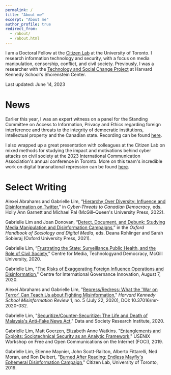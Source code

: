 ```yaml
---
permalink: /
title: "About me"
excerpt: "About me"
author_profile: true
redirect_from: 
  - /about/
  - /about.html
---
```

I am a Doctoral Fellow at the [Citizen Lab](https://citizenlab.ca/) at the University of Toronto. I research information technology and security, with a focus on media manipulation, censorship, conflict, and civil society. Previously, I was a researcher with the [Technology and Social Change Project](https://shorensteincenter.org/programs/technology-social-change/) at Harvard Kennedy School's Shorenstein Center.

Last updated: June 14, 2023

News
======
Earlier this year, I was an expert witness on a panel for the Standing Committee on Access to Information, Privacy and Ethics regarding foreign interference and threats to the integrity of democratic institutions, intellectual property and the Canadian state. Recording can be found [here](https://www.ourcommons.ca/DocumentViewer/en/44-1/ETHI/meeting-61/notice).

I also wrapped up a great presentation with colleagues at the Citizen Lab on mixed methods for studying the impact and motivations behind cyber attacks on civil society at the 2023 International Communication Association's annual conference in Toronto. More on this team's incredible work on digital transnational repression can be found [here](https://citizenlab.ca/2022/03/psychological-emotional-war-digital-transnational-repression-canada/).

Select Writing
======
Alexei Abrahams and Gabrielle Lim, “[Hierarchy Over Diversity: Influence and Disinformation on Twitter](https://www.mqup.ca/cyber-threats-to-canadian-democracy-products-9780228011477.php),” in *Cyber-Threats to Canadian Democracy*, eds. Holly Ann Garnett and Michael Pal (McGill–Queen's University Press, 2022).

Gabrielle Lim and Joan Donovan, “[Detect, Document, and Debunk: Studying Media Manipulation and Disinformation Campaigns](https://www.oxfordhandbooks.com/view/10.1093/oxfordhb/9780197510636.001.0001/oxfordhb-9780197510636-e-44),” in the *Oxford Handbook of Sociology and Digital Media*, eds. Deana Rohlinger and Sarah Sobieraj (Oxford University Press, 2021).

Gabrielle Lim, “[Frustrating the State: Surveillance,Public Health, and the Role of Civil Society](https://www.mediatechdemocracy.com/work/frustrating-the-state-surveillance-public-health-and-the-role-of-civil-society),” Centre for Media, Technologyand Democracy, McGill University, 2020.

Gabrielle Lim, "[The Risks of Exaggerating Foreign Influence Operations and Disinformation](https://www.cigionline.org/articles/risks-exaggerating-foreign-influence-operations-and-disinformation)," Centre for International Governance Innovation, August 7, 2020.

Alexei Abrahams and Gabrielle Lim, "[Repress/Redress: What the 'War on Terror' Can Teach Us about Fighting Misinformation](https://doi.org/10.37016/mr-2020-032)," *Harvard Kennedy School Misinformation Review* 1, no. 5 (July 22, 2020), DOI: 10.37016/mr-2020-032.

Gabrielle Lim, "[Securitize/Counter-Securitize: The Life and Death of Malaysia's Anti-Fake News Act](https://datasociety.net/library/securitize-counter-securitize/)," Data and Society Research Institute, 2020.

Gabrielle Lim, Matt Goerzen, Elizabeth Anne Watkins. "[Entanglements and Exploits: Sociotechnical Security as an Analytic Framework](https://www.usenix.org/conference/foci19/presentation/goerzen)," USENIX Workshop on Free and Open Communications on the Internet (FOCI), 2019.

Gabrielle Lim, Etienne Maynier, John Scott-Railton, Alberto Fittarelli, Ned Moran, and Ron Deibert, "[Burned After Reading: Endless Mayfly's Ephemeral Disinformation Campaign](https://citizenlab.ca/2019/05/burned-after-reading-endless-mayflys-ephemeral-disinformation-campaign/)," Citizen Lab, University of Toronto, 2019.
